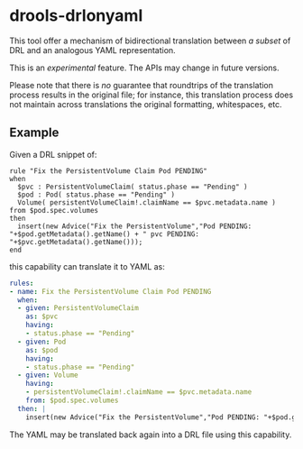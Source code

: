 <!--
  Licensed to the Apache Software Foundation (ASF) under one
  or more contributor license agreements.  See the NOTICE file
  distributed with this work for additional information
  regarding copyright ownership.  The ASF licenses this file
  to you under the Apache License, Version 2.0 (the
  "License"); you may not use this file except in compliance
  with the License.  You may obtain a copy of the License at

    http://www.apache.org/licenses/LICENSE-2.0

  Unless required by applicable law or agreed to in writing,
  software distributed under the License is distributed on an
  "AS IS" BASIS, WITHOUT WARRANTIES OR CONDITIONS OF ANY
  KIND, either express or implied.  See the License for the
  specific language governing permissions and limitations
  under the License.
  -->

# drools-drlonyaml

This tool offer a mechanism of bidirectional translation between *a subset* of DRL and an analogous YAML representation.

This is an *experimental* feature. The APIs may change in future versions.

Please note that there is *no* guarantee that roundtrips of the translation process results in the original file;
for instance, this translation process does not maintain across translations the original formatting, whitespaces, etc.

## Example

Given a DRL snippet of:

```
rule "Fix the PersistentVolume Claim Pod PENDING"
when
  $pvc : PersistentVolumeClaim( status.phase == "Pending" )
  $pod : Pod( status.phase == "Pending" )
  Volume( persistentVolumeClaim!.claimName == $pvc.metadata.name ) from $pod.spec.volumes
then
  insert(new Advice("Fix the PersistentVolume","Pod PENDING: "+$pod.getMetadata().getName() + " pvc PENDING: "+$pvc.getMetadata().getName()));
end

```

this capability can translate it to YAML as:

```yaml
rules:
- name: Fix the PersistentVolume Claim Pod PENDING
  when:
  - given: PersistentVolumeClaim
    as: $pvc
    having:
    - status.phase == "Pending"
  - given: Pod
    as: $pod
    having:
    - status.phase == "Pending"
  - given: Volume
    having:
    - persistentVolumeClaim!.claimName == $pvc.metadata.name
    from: $pod.spec.volumes
  then: |
    insert(new Advice("Fix the PersistentVolume","Pod PENDING: "+$pod.getMetadata().getName() + " pvc PENDING: "+$pvc.getMetadata().getName()));
```

The YAML may be translated back again into a DRL file using this capability.
